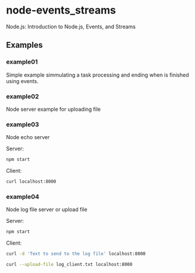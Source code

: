 # node-events_streams
Node.js: Introduction to Node.js, Events, and Streams

## Examples

### example01

Simple example simmulating a task processing and ending when is finished using events.

### example02

Node server example for uploading file

### example03

Node echo server

Server:

```Bash
npm start
```

Client:

```Bash
curl localhost:8000
```

### example04

Node log file server or upload file

Server:

```Bash
npm start
```

Client:

```Bash
curl -d 'Text to send to the log file' localhost:8000

curl --upload-file log_client.txt localhost:8000
```
